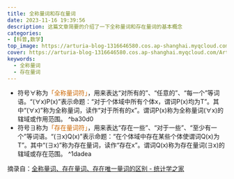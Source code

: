 ```yaml
---
title: 全称量词和存在量词
date: 2023-11-16 19:39:56
description: 这篇文章简要的介绍了一下全称量词和存在量词的基本概念
categories: 
- [科普,数学]
top_image: https://arturia-blog-1316646580.cos.ap-shanghai.myqcloud.com/ArturiaBlogPicGo/202311172017398.png
cover: https://arturia-blog-1316646580.cos.ap-shanghai.myqcloud.com/ArturiaBlogPicGo/202311172017398.png
keywords:
  - 全称量词
  - 存在量词
---
```

- 符号∀称为<font color = "CC6600">「全称量词符」</font>，用来表达“对所有的”、“任意的”、“每一个”等词语。“(∀x)P(x)”表示命题：“对于个体域中所有个体x，谓词P(x)均为T”。其中“(∀x)”称为全称量词，读作“对于所有的x”。谓词P(x)称为全称量词(∀x)的辖域或作用范围。
 ^ba30d0
- 符号∃称为<font color = "CC6600">「存在量词符」</font>，用来表达“存在一些”、“对于一些”、“至少有一个”等词语。“(∃x)Q(x)”表示命题：“在个体域中存在某些个体使谓词Q(x)为T”。其中“(∃x)”称为存在量词，读作“存在x”。谓词Q(x)称为存在量词(∃x)的辖域或存在范围。 ^1dadea

摘录自：[全称量词、存在量词、存在唯一量词的区别 - 统计学之家](http://www.tjxzj.net/3274.html)



